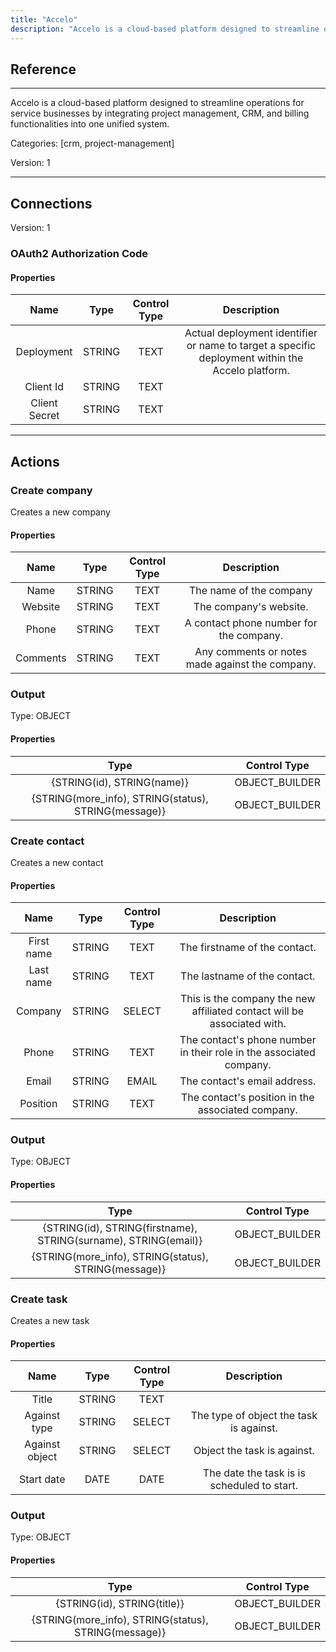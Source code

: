 ```yaml
---
title: "Accelo"
description: "Accelo is a cloud-based platform designed to streamline operations for service businesses by integrating project management, CRM, and billing functionalities into one unified system."
---
```

## Reference
<hr />

Accelo is a cloud-based platform designed to streamline operations for service businesses by integrating project management, CRM, and billing functionalities into one unified system.


Categories: [crm, project-management]


Version: 1

<hr />



## Connections

Version: 1


### OAuth2 Authorization Code

#### Properties

|      Name      |     Type     |     Control Type     |     Description     |
|:--------------:|:------------:|:--------------------:|:-------------------:|
| Deployment | STRING | TEXT  |  Actual deployment identifier or name to target a specific deployment within the Accelo platform.  |
| Client Id | STRING | TEXT  |  |
| Client Secret | STRING | TEXT  |  |





<hr />





## Actions


### Create company
Creates a new company

#### Properties

|      Name      |     Type     |     Control Type     |     Description     |
|:--------------:|:------------:|:--------------------:|:-------------------:|
| Name | STRING | TEXT  |  The name of the company  |
| Website | STRING | TEXT  |  The company's website.  |
| Phone | STRING | TEXT  |  A contact phone number for the company.  |
| Comments | STRING | TEXT  |  Any comments or notes made against the company.  |


### Output



Type: OBJECT


#### Properties

|     Type     |     Control Type     |
|:------------:|:--------------------:|
| {STRING\(id), STRING\(name)} | OBJECT_BUILDER  |
| {STRING\(more_info), STRING\(status), STRING\(message)} | OBJECT_BUILDER  |






### Create contact
Creates a new contact

#### Properties

|      Name      |     Type     |     Control Type     |     Description     |
|:--------------:|:------------:|:--------------------:|:-------------------:|
| First name | STRING | TEXT  |  The firstname of the contact.  |
| Last name | STRING | TEXT  |  The lastname of the contact.  |
| Company | STRING | SELECT  |  This is the company the new affiliated contact will be associated with.  |
| Phone | STRING | TEXT  |  The contact's phone number in their role in the associated company.  |
| Email | STRING | EMAIL  |  The contact's email address.  |
| Position | STRING | TEXT  |  The contact's position in the associated company.  |


### Output



Type: OBJECT


#### Properties

|     Type     |     Control Type     |
|:------------:|:--------------------:|
| {STRING\(id), STRING\(firstname), STRING\(surname), STRING\(email)} | OBJECT_BUILDER  |
| {STRING\(more_info), STRING\(status), STRING\(message)} | OBJECT_BUILDER  |






### Create task
Creates a new task

#### Properties

|      Name      |     Type     |     Control Type     |     Description     |
|:--------------:|:------------:|:--------------------:|:-------------------:|
| Title | STRING | TEXT  |  |
| Against type | STRING | SELECT  |  The type of object the task is against.  |
| Against object | STRING | SELECT  |  Object the task is against.  |
| Start date | DATE | DATE  |  The date the task is is scheduled to start.  |


### Output



Type: OBJECT


#### Properties

|     Type     |     Control Type     |
|:------------:|:--------------------:|
| {STRING\(id), STRING\(title)} | OBJECT_BUILDER  |
| {STRING\(more_info), STRING\(status), STRING\(message)} | OBJECT_BUILDER  |






